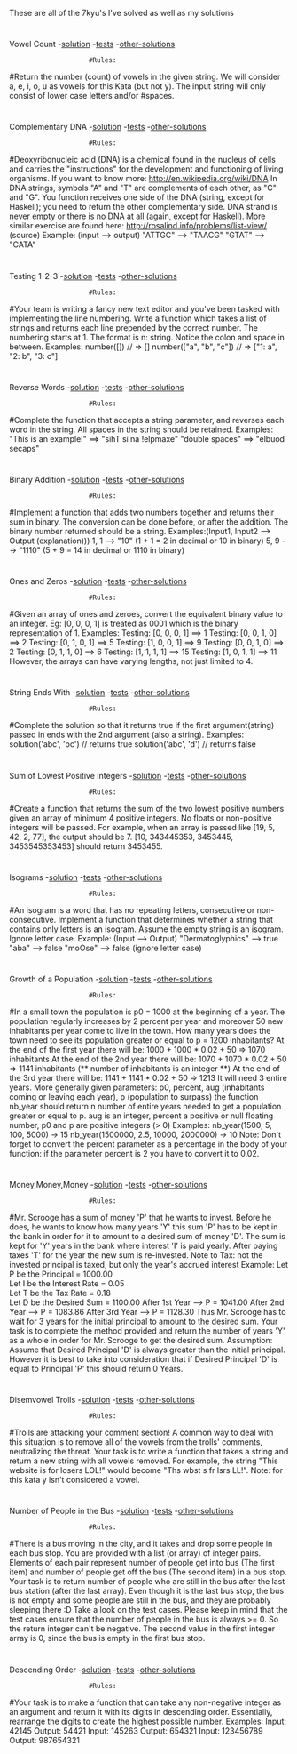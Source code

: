 These are all of the 7kyu's I've solved as well as my solutions
#
#
Vowel Count
-[solution](./7kyujs/vowel-count.js)
-[tests](./7kyujs/vowel-count.test)
-[other-solutions](https://www.codewars.com/kata/54ff3102c1bad923760001f3/solutions/javascript)

                        #Rules:

#Return the number (count) of vowels in the given string. We will consider a, e, i, o, u as vowels for this Kata (but not y). The input string will only consist of lower case letters and/or #spaces.
#
#
Complementary DNA
-[solution](./7kyujs/complementary-DNA.js)
-[tests](./7kyujs/complementary-DNA.test)
-[other-solutions](https://www.codewars.com/kata/554e4a2f232cdd87d9000038/solutions/javascript)

                        #Rules:

#Deoxyribonucleic acid (DNA) is a chemical found in the nucleus of cells and carries the "instructions" for the development and functioning of living organisms.
If you want to know more: http://en.wikipedia.org/wiki/DNA
In DNA strings, symbols "A" and "T" are complements of each other, as "C" and "G". You function receives one side of the DNA (string, except for Haskell); you need to return the other complementary side. DNA strand is never empty or there is no DNA at all (again, except for Haskell).
More similar exercise are found here: http://rosalind.info/problems/list-view/ (source)
Example: (input --> output)
"ATTGC" --> "TAACG"
"GTAT" --> "CATA"
#
#
Testing 1-2-3
-[solution](./7kyujs/testing-123.js)
-[tests](./7kyujs/testing-123.test)
-[other-solutions](https://www.codewars.com/kata/54bf85e3d5b56c7a05000cf9/solutions/javascript)

                        #Rules:

#Your team is writing a fancy new text editor and you've been tasked with implementing the line numbering.
Write a function which takes a list of strings and returns each line prepended by the correct number.
The numbering starts at 1. The format is n: string. Notice the colon and space in between.
Examples:
number([]) // => []
number(["a", "b", "c"]) // => ["1: a", "2: b", "3: c"]
#
#
Reverse Words
-[solution](./7kyujs/reverse-words.js)
-[tests](./7kyujs/reverse-words.test)
-[other-solutions](https://www.codewars.com/kata/5259b20d6021e9e14c0010d4/solutions/javascript)

                        #Rules:

#Complete the function that accepts a string parameter, and reverses each word in the string. All spaces in the string should be retained.
Examples:
"This is an example!" ==> "sihT si na !elpmaxe"
"double  spaces" ==> "elbuod  secaps"
#
#
Binary Addition
-[solution](./7kyujs/binary-addition.js)
-[tests](./7kyujs/binary-addition.test)
-[other-solutions](https://www.codewars.com/kata/551f37452ff852b7bd000139/solutions/javascript)

                        #Rules:

#Implement a function that adds two numbers together and returns their sum in binary. The conversion can be done before, or after the addition.
The binary number returned should be a string.
Examples:(Input1, Input2 --> Output (explanation)))
1, 1 --> "10" (1 + 1 = 2 in decimal or 10 in binary)
5, 9 --> "1110" (5 + 9 = 14 in decimal or 1110 in binary)
#
#
Ones and Zeros
-[solution](./7kyujs/ones-and-zeros.js)
-[tests](./7kyujs/ones-and-zeros.test)
-[other-solutions](https://www.codewars.com/kata/578553c3a1b8d5c40300037c/solutions/javascript)

                        #Rules:

#Given an array of ones and zeroes, convert the equivalent binary value to an integer.
Eg: [0, 0, 0, 1] is treated as 0001 which is the binary representation of 1.
Examples:
Testing: [0, 0, 0, 1] ==> 1
Testing: [0, 0, 1, 0] ==> 2
Testing: [0, 1, 0, 1] ==> 5
Testing: [1, 0, 0, 1] ==> 9
Testing: [0, 0, 1, 0] ==> 2
Testing: [0, 1, 1, 0] ==> 6
Testing: [1, 1, 1, 1] ==> 15
Testing: [1, 0, 1, 1] ==> 11
However, the arrays can have varying lengths, not just limited to 4.
#
#
String Ends With
-[solution](./7kyujs/string-ends.js)
-[tests](./7kyujs/string-ends.test)
-[other-solutions](https://www.codewars.com/kata/51f2d1cafc9c0f745c00037d/solutions/javascript)

                        #Rules:

#Complete the solution so that it returns true if the first argument(string) passed in ends with the 2nd argument (also a string).
Examples:
solution('abc', 'bc') // returns true
solution('abc', 'd') // returns false
#
#
Sum of Lowest Positive Integers
-[solution](./7kyujs/sum-of-lowest-positive.js)
-[tests](./7kyujs/sum-of-lowest-positive.test)
-[other-solutions](https://www.codewars.com/kata/558fc85d8fd1938afb000014/solutions/javascript/all/best_practice)

                        #Rules:

#Create a function that returns the sum of the two lowest positive numbers given an array of minimum 4 positive integers. No floats or non-positive integers will be passed.
For example, when an array is passed like [19, 5, 42, 2, 77], the output should be 7.
[10, 343445353, 3453445, 3453545353453] should return 3453455.
#
#
Isograms
-[solution](./7kyujs/isograms.js)
-[tests](./7kyujs/isograms.test)
-[other-solutions](https://www.codewars.com/kata/54ba84be607a92aa900000f1/solutions/javascript/all/best_practice)

                        #Rules:

#An isogram is a word that has no repeating letters, consecutive or non-consecutive. Implement a function that determines whether a string that contains only letters is an isogram. Assume the empty string is an isogram. Ignore letter case.
Example: (Input --> Output)
"Dermatoglyphics" --> true
"aba" --> false
"moOse" --> false (ignore letter case)
#
#
Growth of a Population
-[solution](./7kyujs/growth-population.js)
-[tests](./7kyujs/growth-population.test)
-[other-solutions](https://www.codewars.com/kata/563b662a59afc2b5120000c6/solutions/javascript)

                        #Rules:

#In a small town the population is p0 = 1000 at the beginning of a year. The population regularly increases by 2 percent per year and moreover 50 new inhabitants per year come to live in the town. How many years does the town need to see its population greater or equal to p = 1200 inhabitants?
At the end of the first year there will be: 
1000 + 1000 * 0.02 + 50 => 1070 inhabitants
At the end of the 2nd year there will be: 
1070 + 1070 * 0.02 + 50 => 1141 inhabitants (** number of inhabitants is an integer **)
At the end of the 3rd year there will be:
1141 + 1141 * 0.02 + 50 => 1213
It will need 3 entire years.
More generally given parameters:
p0, percent, aug (inhabitants coming or leaving each year), p (population to surpass)
the function nb_year should return n number of entire years needed to get a population greater or equal to p.
aug is an integer, percent a positive or null floating number, p0 and p are positive integers (> 0)
Examples:
nb_year(1500, 5, 100, 5000) -> 15
nb_year(1500000, 2.5, 10000, 2000000) -> 10
Note:
Don't forget to convert the percent parameter as a percentage in the body of your function: if the parameter percent is 2 you have to convert it to 0.02.
#
#
Money,Money,Money
-[solution](./7kyujs/money.js)
-[tests](./7kyujs/money.test)
-[other-solutions](https://www.codewars.com/kata/563f037412e5ada593000114/solutions/javascript)

                        #Rules:

#Mr. Scrooge has a sum of money 'P' that he wants to invest. Before he does, he wants to know how many years 'Y' this sum 'P' has to be kept in the bank in order for it to amount to a desired sum of money 'D'.
The sum is kept for 'Y' years in the bank where interest 'I' is paid yearly. After paying taxes 'T' for the year the new sum is re-invested.
Note to Tax: not the invested principal is taxed, but only the year's accrued interest
Example:
  Let P be the Principal = 1000.00      
  Let I be the Interest Rate = 0.05      
  Let T be the Tax Rate = 0.18      
  Let D be the Desired Sum = 1100.00
After 1st Year -->
  P = 1041.00
After 2nd Year -->
  P = 1083.86
After 3rd Year -->
  P = 1128.30
Thus Mr. Scrooge has to wait for 3 years for the initial principal to amount to the desired sum.
Your task is to complete the method provided and return the number of years 'Y' as a whole in order for Mr. Scrooge to get the desired sum.
Assumption: Assume that Desired Principal 'D' is always greater than the initial principal. However it is best to take into consideration that if Desired Principal 'D' is equal to Principal 'P' this should return 0 Years.
#
#
Disemvowel Trolls
-[solution](./7kyujs/disemvowel.js)
-[tests](./7kyujs/disemvowel.test)
-[other-solutions](https://www.codewars.com/kata/52fba66badcd10859f00097e/solutions/javascript)

                        #Rules:

#Trolls are attacking your comment section!
A common way to deal with this situation is to remove all of the vowels from the trolls' comments, neutralizing the threat.
Your task is to write a function that takes a string and return a new string with all vowels removed.
For example, the string "This website is for losers LOL!" would become "Ths wbst s fr lsrs LL!".
Note: for this kata y isn't considered a vowel.
#
#
Number of People in the Bus
-[solution](./7kyujs/people-on-bus.js)
-[tests](./7kyujs/people-on-bus.test)
-[other-solutions](https://www.codewars.com/kata/5648b12ce68d9daa6b000099/solutions/javascript)

                        #Rules:

#There is a bus moving in the city, and it takes and drop some people in each bus stop.
You are provided with a list (or array) of integer pairs. Elements of each pair represent number of people get into bus (The first item) and number of people get off the bus (The second item) in a bus stop.
Your task is to return number of people who are still in the bus after the last bus station (after the last array). Even though it is the last bus stop, the bus is not empty and some people are still in the bus, and they are probably sleeping there :D
Take a look on the test cases.
Please keep in mind that the test cases ensure that the number of people in the bus is always >= 0. So the return integer can't be negative.
The second value in the first integer array is 0, since the bus is empty in the first bus stop.
#
#
Descending Order
-[solution](./7kyujs/descending-order.js)
-[tests](./7kyujs/descending-order.test)
-[other-solutions](https://www.codewars.com/kata/5467e4d82edf8bbf40000155/solutions/javascript)

                        #Rules:

#Your task is to make a function that can take any non-negative integer as an argument and return it with its digits in descending order. Essentially, rearrange the digits to create the highest possible number.
Examples:
Input: 42145 Output: 54421
Input: 145263 Output: 654321
Input: 123456789 Output: 987654321
#
#

